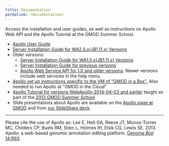 ```yaml
---
title: Documentation
permalink: /documentation/
---
```


Access the installation and user guides, as well as instructions on Apollo Web API and the Apollo Tutorial at the GMOD Summer School.

* [Apollo User Guide](../apollo-users-guide)
* [Server Installation Guide for WA2.0.x(JB1.11.x) Versions](http://genomearchitect.readthedocs.io/en/stable/)
* Older versions:
    * [Server Installation Guide for WA1.0.x(JB1.11.x) Versions](http://genomearchitect.readthedocs.io/en/1.0.4/)
    * [Server Installation Guide for previous versions](http://www.gmod.org/wiki/WebApollo_Installation)
    * [Apollo Web Service API for 1.0 and older versions](http://icebox.lbl.gov/WebApolloDemo/web_services/web_service_api.html).  Newer versions include web services in the help menu.
* [Apollo set up instructions specific to the VM of "GMOD in a Box".](http://gmod.org/wiki/GMOD_in_a_Box/WebApollo) Also needed to run Apollo at "GMOD in the Cloud"
* [Apollo Tutorial for versions WebApollo-2014-04-03 and earlier](http://www.gmod.org/wiki/WebApollo_Tutorial) taught as part of the [2013 GMOD Summer School](http://www.gmod.org/wiki/2013_GMOD_Summer_School)
* Slide presentations about Apollo are available on the [Apollo page at GMOD](http://www.gmod.org/wiki/WebApollo#Presentations) and from [our SlideShare deck](http://www.slideshare.net/MonicaMunozTorres/presentations).

---

Please cite the use of Apollo as: Lee E, Helt GA, Reese JT, Munoz-Torres MC, Childers CP, Buels RM, Stein L, Holmes IH, Elsik CG, Lewis SE. 2013. Apollo: a web-based genomic annotation editing platform. [Genome Biol 14:R93](http://genomebiology.com/2013/14/8/R93/abstract).

